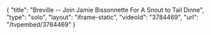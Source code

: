 {
    "title": "Breville -- Join Jamie Bissonnette For A Snout to Tail Dinne",
    "type": "solo",
    "layout": "iframe-static",
    "videoId": "3784469",
    "url": "\/tvpembed\/3784469"
}